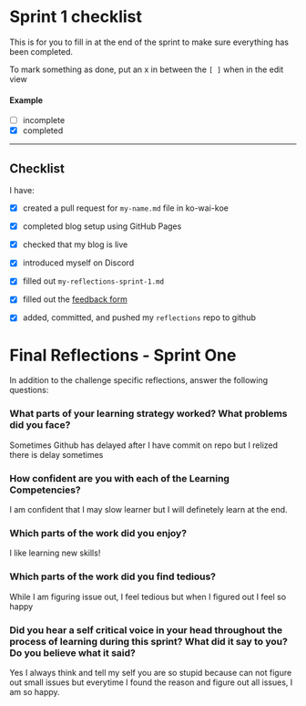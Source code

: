 # Sprint 1 checklist

This is for you to fill in at the end of the sprint to make sure everything has been completed.

To mark something as done, put an x in between the `[ ]` when in the edit view

#### Example
- [ ] incomplete
- [x] completed

---

## Checklist
I have:
- [x] created a pull request for `my-name.md` file in ko-wai-koe
- [x] completed blog setup using GitHub Pages 
- [x] checked that my blog is live
- [x] introduced myself on Discord
- [x] filled out `my-reflections-sprint-1.md`
- [x] filled out the [feedback form](https://docs.google.com/forms/d/e/1FAIpQLSf-V89vyeUWJjQzDAk6bVlP2kyZAFx_3wBtiWTl3J54_QVodQ/viewform)
- [x] added, committed, and pushed my `reflections` repo to github


# Final Reflections - Sprint One 

In addition to the challenge specific reflections, answer the following questions:

### What parts of your learning strategy worked? What problems did you face?
Sometimes Github has delayed after I have commit on repo but I relized there is delay sometimes


### How confident are you with each of the Learning Competencies?
I am confident that I may slow learner but I will definetely learn at the end.


### Which parts of the work did you enjoy?
I like learning new skills!


### Which parts of the work did you find tedious?
While I am figuring issue out, I feel tedious but when I figured out I feel so happy


### Did you hear a self critical voice in your head throughout the process of learning during this sprint? What did it say to you? Do you believe what it said?
Yes I always think and tell my self you are so stupid because can not figure out small issues but everytime I found the reason and figure out all issues, I am so happy.

